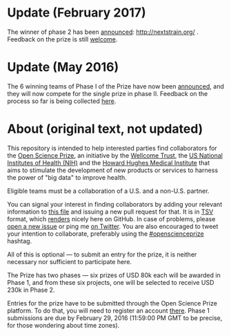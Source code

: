 # Update (February 2017)

The winner of phase 2 has been [announced](https://www.nih.gov/news-events/news-releases/open-science-prize-announces-epidemic-tracking-tool-grand-prize-winner): http://nextstrain.org/ . Feedback on the prize is still [welcome](https://github.com/Daniel-Mietchen/open-science-prize/blob/master/feedback.md).

# Update (May 2016)

The 6 winning teams of Phase I of the Prize have now been [announced](https://www.openscienceprize.org/res/p/finalists/), and they will now compete for the single prize in phase II. Feedback on the process so far is being collected [here](https://github.com/Daniel-Mietchen/open-science-prize/blob/master/feedback.md).

# About (original text, not updated)

This repository is intended to help interested parties find collaborators for the [Open Science Prize](https://www.openscienceprize.org/), an initiative by the [Wellcome Trust](http://www.wellcome.ac.uk/), the [US National Institutes of Health (NIH)](http://nih.gov/) and the [Howard Hughes Medical Institute](http://www.hhmi.org/) that aims to stimulate the development of new products or services to harness the power of "big data" to improve health.

Eligible teams must be a collaboration of a U.S. and a non-U.S. partner.

You can signal your interest in finding collaborators by adding your relevant information to [this  file](https://github.com/Daniel-Mietchen/open-science-prize/blob/master/collaboration.tsv) and issuing a new pull request for that. It is in [TSV](https://en.wikipedia.org/wiki/Tab-separated_values) format, which [renders](https://help.github.com/articles/rendering-csv-and-tsv-data/) nicely here on GitHub. In case of problems, please [open a new issue](https://github.com/Daniel-Mietchen/open-science-prize/issues/new) or ping me [on Twitter](https://twitter.com/EvoMRI). You are also encouraged to tweet your intention to collaborate, preferably using the [#openscienceprize](https://twitter.com/hashtag/openscienceprize?f=tweets) hashtag.

All of this is optional &mdash; to submit an entry for the prize, it is neither necessary nor sufficient to participate here.

The Prize has two phases &mdash; six prizes of USD 80k each will be awarded in Phase 1, and from these six projects, one will be selected to receive USD 230k in Phase 2.

Entries for the prize have to be submitted through the Open Science Prize platform. To do that, you will need to register an account [there](https://www.openscienceprize.org/acc/r/). Phase 1 submissions are due by February 29, 2016 (11:59:00 PM GMT to be precise, for those wondering about time zones).
